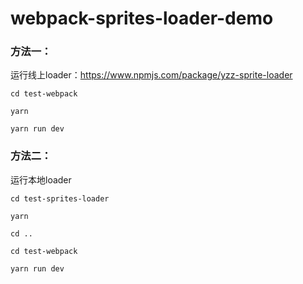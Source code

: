 # webpack-sprites-loader-demo

### 方法一：

运行线上loader：https://www.npmjs.com/package/yzz-sprite-loader

`cd test-webpack`

`yarn`

`yarn run dev`

### 方法二：

运行本地loader

`cd test-sprites-loader`

`yarn`

`cd ..`

`cd test-webpack`

`yarn run dev`